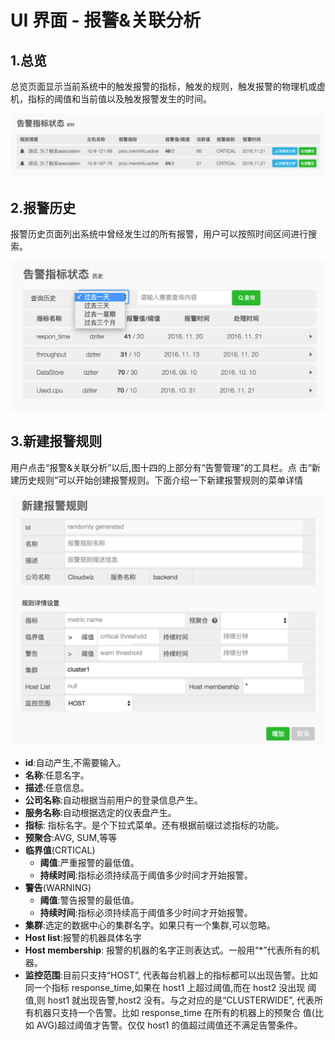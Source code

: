 # **UI 界面 - 报警&关联分析**

## 1.总览

总览页面显示当前系统中的触发报警的指标，触发的规则，触发报警的物理机或虚机，指标的阈值和当前值以及触发报警发生的时间。

![](/part4/images/p4_12.png)

## **2.报警历史**

报警历史页面列出系统中曾经发生过的所有报警，用户可以按照时间区间进行搜索。

![](/part4/images/p4_13.png)

## 3.新建报警规则

用户点击“报警&关联分析”以后,图十四的上部分有“告警管理”的工具栏。点 击“新建历史规则”可以开始创建报警规则。下面介绍一下新建报警规则的菜单详情

![](/part4/images/p4_14.png)

* **id**:自动产生,不需要输入。
* **名称**:任意名字。
* **描述**:任意信息。
* **公司名称**:自动根据当前用户的登录信息产生。
* **服务名称**:自动根据选定的仪表盘产生。
* **指标**: 指标名字。是个下拉式菜单。还有根据前缀过滤指标的功能。
* **预聚合**:AVG, SUM,等等
* **临界值**\(CRTICAL\)
  * **阈值**:严重报警的最低值。
  * **持续时间**:指标必须持续高于阈值多少时间才开始报警。
* **警告**\(WARNING\)
  * **阈值**:警告报警的最低值。
  * **持续时间**:指标必须持续高于阈值多少时间才开始报警。
* **集群**:选定的数据中心的集群名字。如果只有一个集群,可以忽略。
* **Host list**:报警的机器具体名字
* **Host membership**: 报警的机器的名字正则表达式。一般用“\*”代表所有的机器。
* **监控范围**:目前只支持“HOST”, 代表每台机器上的指标都可以出现告警。比如同一个指标 response\_time,如果在 host1 上超过阈值,而在 host2 没出现 阈值,则 host1 就出现告警,host2 没有。与之对应的是“CLUSTERWIDE”, 代表所有机器只支持一个告警。比如 response\_time 在所有的机器上的预聚合 值\(比如 AVG\)超过阈值才告警。仅仅 host1 的值超过阈值还不满足告警条件。



